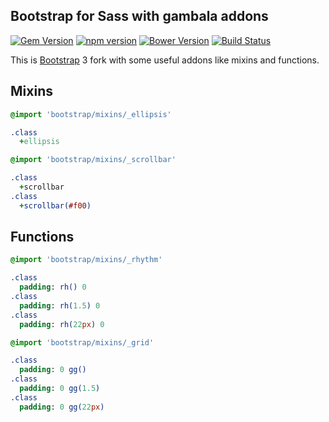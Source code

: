 ## Bootstrap for Sass with gambala addons
[![Gem Version](https://badge.fury.io/rb/bootstrap-sass.svg)](http://badge.fury.io/rb/bootstrap-sass)
[![npm version](https://img.shields.io/npm/v/bootstrap-sass.svg?style=flat)](https://www.npmjs.com/package/bootstrap-sass)
[![Bower Version](https://badge.fury.io/bo/bootstrap-sass.svg)](http://badge.fury.io/bo/bootstrap-sass)
[![Build Status](https://img.shields.io/travis/twbs/bootstrap-sass.svg)](https://travis-ci.org/twbs/bootstrap-sass)

This is [Bootstrap](https://github.com/twbs/bootstrap) 3 fork with some useful addons like mixins and functions.

## Mixins

```sass
@import 'bootstrap/mixins/_ellipsis'

.class
  +ellipsis
```

```sass
@import 'bootstrap/mixins/_scrollbar'

.class
  +scrollbar
.class
  +scrollbar(#f00)
```

## Functions

```sass
@import 'bootstrap/mixins/_rhythm'

.class
  padding: rh() 0
.class
  padding: rh(1.5) 0
.class
  padding: rh(22px) 0
```

```sass
@import 'bootstrap/mixins/_grid'

.class
  padding: 0 gg()
.class
  padding: 0 gg(1.5)
.class
  padding: 0 gg(22px)
```
